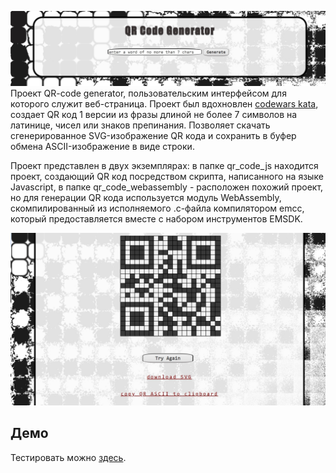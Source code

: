 ![header](https://github.com/senior-kapitoshka/Simple-QR-Code-Generator-Web-App/blob/main/qr1.jpg)
Проект QR-code generator, пользовательским интерфейсом для которого служит веб-страница.
Проект был вдохновлен [codewars kata](https://www.codewars.com/kata/5fa50a5def5ecf0014debd73),
создает QR код 1 версии из фразы длиной не более 7 символов на латинице, чисел или знаков препинания.
Позволяет скачать сгенерированное SVG-изображение QR кода и сохранить в буфер обмена 
ASCII-изображение в виде строки.

Проект представлен в двух экземплярах: в папке qr_code_js находится проект, создающий
QR код посредством скрипта, написанного на языке Javascript, в папке qr_code_webassembly -
расположен похожий проект, но для генерации QR кода используется модуль WebAssembly,
скомпилированный из исполняемого .c-файла компилятором emcc, который предоставляется 
вместе с набором инструментов EMSDK.

![code](https://github.com/senior-kapitoshka/Simple-QR-Code-Generator-Web-App/blob/main/qr2.jpg)

## Демо

Тестировать можно [здесь](https://senior-kapitoshka.github.io/Simple-QR-Code-Generator-Web-App/).

